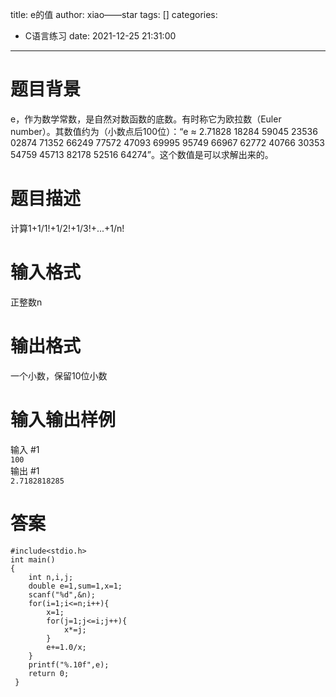 title: e的值
author: xiao——star
tags: []
categories:
  - C语言练习
date: 2021-12-25 21:31:00
---
# 题目背景
e，作为数学常数，是自然对数函数的底数。有时称它为欧拉数（Euler number）。其数值约为（小数点后100位）：“e ≈ 2.71828 18284 59045 23536 02874 71352 66249 77572 47093 69995 95749 66967 62772 40766 30353 54759 45713 82178 52516 64274”。这个数值是可以求解出来的。

# 题目描述
计算1+1/1!+1/2!+1/3!+...+1/n!

# 输入格式
正整数n

# 输出格式
一个小数，保留10位小数

# 输入输出样例
输入 #1  
`100`  
输出 #1  
`2.7182818285`  
# 答案
    #include<stdio.h>
    int main()
    {
        int n,i,j;
        double e=1,sum=1,x=1;
        scanf("%d",&n);
        for(i=1;i<=n;i++){
            x=1;
            for(j=1;j<=i;j++){
                x*=j;
            }
            e+=1.0/x;
        }
        printf("%.10f",e);
        return 0;
     } 